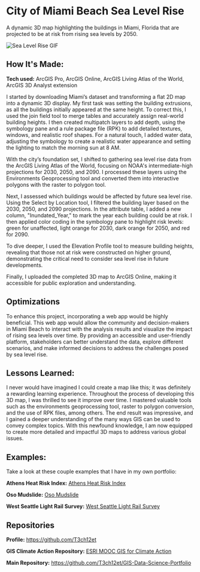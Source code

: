 # City of Miami Beach Sea Level Rise
A dynamic 3D map highlighting the buildings in Miami, Florida that are projected to be at risk from rising sea levels by 2050.

<img alt = "Sea Level Rise GIF" img src="./ArcGIS - City of Miami Beach Sea Level Rise_EmekaEmeche (3).gif"/>

## How It's Made:

**Tech used:** ArcGIS Pro, ArcGIS Online, ArcGIS Living Atlas of the World, ArcGIS 3D Analyst extension

I started by downloading Miami’s dataset and transforming a flat 2D map into a dynamic 3D display. My first task was setting the building extrusions, as all the buildings initially appeared at the same height. To correct this, I used the join field tool to merge tables and accurately assign real-world building heights. I then created multipatch layers to add depth, using the symbology pane and a rule package file (RPK) to add detailed textures, windows, and realistic roof shapes. For a natural touch, I added water data, adjusting the symbology to create a realistic water appearance and setting the lighting to match the morning sun at 8 AM.

With the city’s foundation set, I shifted to gathering sea level rise data from the ArcGIS Living Atlas of the World, focusing on NOAA's intermediate-high projections for 2030, 2050, and 2090. I processed these layers using the Environments Geoprocessing tool and converted them into interactive polygons with the raster to polygon tool.

Next, I assessed which buildings would be affected by future sea level rise. Using the Select by Location tool, I filtered the building layer based on the 2030, 2050, and 2090 projections. In the attribute table, I added a new column, "Inundated_Year," to mark the year each building could be at risk. I then applied color coding in the symbology pane to highlight risk levels: green for unaffected, light orange for 2030, dark orange for 2050, and red for 2090.

To dive deeper, I used the Elevation Profile tool to measure building heights, revealing that those not at risk were constructed on higher ground, demonstrating the critical need to consider sea level rise in future developments.

Finally, I uploaded the completed 3D map to ArcGIS Online, making it accessible for public exploration and understanding.

## Optimizations

To enhance this project, incorporating a web app would be highly beneficial. This web app would allow the community and decision-makers in Miami Beach to interact with the analysis results and visualize the impact of rising sea levels over time. By providing an accessible and user-friendly platform, stakeholders can better understand the data, explore different scenarios, and make informed decisions to address the challenges posed by sea level rise.

## Lessons Learned:

I never would have imagined I could create a map like this; it was definitely a rewarding learning experience. Throughout the process of developing this 3D map, I was thrilled to see it improve over time. I mastered valuable tools such as the environments geoprocessing tool, raster to polygon conversion, and the use of RPK files, among others. The end result was impressive, and I gained a deeper understanding of the many ways GIS can be used to convey complex topics. With this newfound knowledge, I am now equipped to create more detailed and impactful 3D maps to address various global issues.

## Examples:
Take a look at these couple examples that I have in my own portfolio:

**Athens Heat Risk Index:** [Athens Heat Risk Index](https://github.com/T3ch12et/GIS-Data-Science-Portfolio/tree/main/ESRI-MOOC-GIS-for-Climate-Action/Athens-Heat-Risk-Index)

**Oso Mudslide:** [Oso Mudslide](https://github.com/T3ch12et/GIS-Data-Science-Portfolio/tree/main/ESRI-MOOC-Cartography/Oso-Mudslide)

**West Seattle Light Rail Survey:** [West Seattle Light Rail Survey](https://github.com/T3ch12et/GIS-Data-Science-Portfolio/tree/main/Furtado-and-Associates-Projects/West%20Seattle%20Light%20Rail%20Survey)

## Repositories
**Profile:** https://github.com/T3ch12et

**GIS Climate Action Repository:** [ESRI MOOC GIS for Climate Action](https://github.com/T3ch12et/GIS-Data-Science-Portfolio/tree/main/ESRI-MOOC-GIS-for-Climate-Action)

**Main Repository:** https://github.com/T3ch12et/GIS-Data-Science-Portfolio
